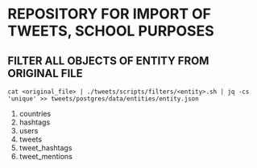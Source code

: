 # REPOSITORY FOR IMPORT OF TWEETS, SCHOOL PURPOSES

## FILTER ALL OBJECTS OF ENTITY FROM ORIGINAL FILE

```
cat <original_file> | ./tweets/scripts/filters/<entity>.sh | jq -cs 'unique' >> tweets/postgres/data/entities/entity.json
```

1. countries
2. hashtags
3. users
4. tweets
5. tweet_hashtags
6. tweet_mentions